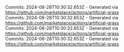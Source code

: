 Commits: 2024-08-28T10:30:32.653Z - Generated via https://github.com/marketplace/actions/artificial-grass
<br>
Commits: 2024-08-28T10:30:32.653Z - Generated via https://github.com/marketplace/actions/artificial-grass
<br>
Commits: 2024-08-28T10:30:32.653Z - Generated via https://github.com/marketplace/actions/artificial-grass
<br>
Commits: 2024-08-28T10:30:32.653Z - Generated via https://github.com/marketplace/actions/artificial-grass
<br>
